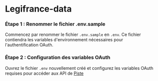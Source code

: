 # Legifrance-data

### Étape 1 : Renommer le fichier .env.sample

Commencez par renommer le fichier `.env.sample` en `.env`. Ce fichier contiendra les variables d'environnement nécessaires pour l'authentification OAuth.

### Étape 2 : Configuration des variables OAuth

Ouvrez le fichier `.env` nouvellement créé et configurez les variables OAuth requises pour accéder aux API de [Piste](https://piste.gouv.fr/)
